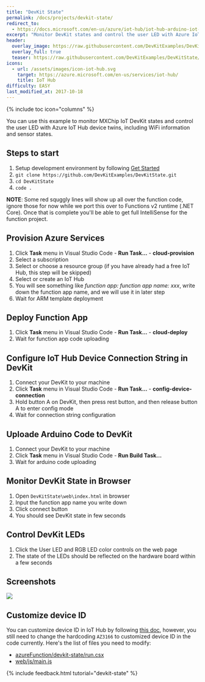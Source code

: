 ```yaml
---
title: "DevKit State"
permalink: /docs/projects/devkit-state/
redirect_to:
  - https://docs.microsoft.com/en-us/azure/iot-hub/iot-hub-arduino-iot-devkit-az3166-devkit-state
excerpt: "Monitor DevKit states and control the user LED with Azure IoT Hub device twins."
header:
  overlay_image: https://raw.githubusercontent.com/DevKitExamples/DevKitState/master/devkit-state.jpg
  overlay_full: true
  teaser: https://raw.githubusercontent.com/DevKitExamples/DevKitState/master/devkit-state-th.jpg
icons:
  - url: /assets/images/icon-iot-hub.svg
    target: https://azure.microsoft.com/en-us/services/iot-hub/
    title: IoT Hub
difficulty: EASY
last_modified_at: 2017-10-18
---
```


{% include toc icon="columns" %}

You can use this example to monitor MXChip IoT DevKit states and control the user LED with Azure IoT Hub device twins, including WiFi information and sensor states.

## Steps to start

1. Setup development environment by following [Get Started](https://microsoft.github.io/azure-iot-developer-kit/docs/get-started/)
2. `git clone https://github.com/DevKitExamples/DevKitState.git`
3. `cd DevKitState`
4. `code .`

**NOTE**: Some red squggly lines will show up all over the function code, ignore those for now while we port this over to Functions v2 runtime (.NET Core). Once that is complete you'll be able to get full IntelliSense for the function project.

## Provision Azure Services

1. Click **Task** menu in Visual Studio Code - **Run Task...** - **cloud-provision**
2. Select a subscription
3. Select or choose a resource group (if you have already had a free IoT Hub, this step will be skipped)
4. Select or create an IoT Hub
5. You will see something like *function app: function app name: xxx*, write down the function app name, and we will use it in later step
6. Wait for ARM template deployment

## Deploy Function App

1. Click **Task** menu in Visual Studio Code - **Run Task...** - **cloud-deploy**
2. Wait for function app code uploading

## Configure IoT Hub Device Connection String in DevKit

1. Connect your DevKit to your machine
2. Click **Task** menu in Visual Studio Code - **Run Task...** - **config-device-connection**
3. Hold button A on DevKit, then press rest button, and then release button A to enter config mode
4. Wait for connection string configuration

## Uploade Arduino Code to DevKit

1. Connect your DevKit to your machine
2. Click **Task** menu in Visual Studio Code - **Run Build Task...**
3. Wait for arduino code uploading

## Monitor DevKit State in Browser

1. Open `DevKitState\web\index.html` in browser
2. Input the function app name you write down
3. Click connect button
4. You should see DevKit state in few seconds

## Control DevKit LEDs

1. Click the User LED and RGB LED color controls on the web page
2. The state of the LEDs should be reflected on the hardware board within a few seconds

## Screenshots

![](https://raw.githubusercontent.com/DevKitExamples/DevKitState/master/screenshots/devkit-state.gif)

## Customize device ID

You can customize device ID in IoT Hub by following [this doc](https://microsoft.github.io/azure-iot-developer-kit/docs/customize-device-id/), however, you still need to change the hardcoding `AZ3166` to customized device ID in the code currently. Here's the list of files you need to modify:

* [azureFunction/devkit-state/run.csx](https://github.com/DevKitExamples/DevKitState/blob/master/azureFunction/devkit-state/run.csx#L60)
* [web/js/main.js](https://github.com/DevKitExamples/DevKitState/blob/master/web/js/main.js#L7)

{% include feedback.html tutorial="devkit-state" %}
